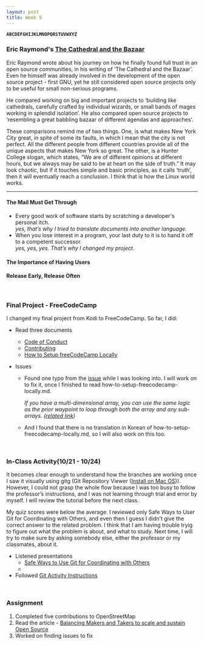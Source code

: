 ```yaml
---
layout: post
title: Week 9
---
```


**`ABCDEFGHIJKLMNOPQRSTUVWXYZ`**

### Eric Raymond's [The Cathedral and the Bazaar](http://www.catb.org/~esr/writings/cathedral-bazaar/cathedral-bazaar/index.html)

Eric Raymond wrote about his journey on how he finally found full trust in an open source communities, in his writing of ‘The Cathedral and the Bazaar’. Even he himself was already involved in the development of the open source project - first GNU, yet he still considered open source projects only to be useful for small non-serious programs.

He compared working on big and important projects to ‘building like cathedrals, carefully crafted by individual wizards, or small bands of mages working in splendid isolation’. He also compared open source projects to ‘resembling a great babbling bazaar of different agendas and approaches’.

These comparisons remind me of two things. One, is what makes New York City great, in spite of some its faults, in which I mean that the city is not perfect. All the different people from different countries provide all of the unique aspects that makes New York so great. The other, is a Hunter College slogan, which states, “We are of different opinions at different hours, but we always may be said to be at heart on the side of truth.” It may look chaotic, but if it touches simple and basic principles, as it calls ‘truth’, then it will eventually reach a conclusion. I think that is how the Linux world works.

---

#### The Mail Must Get Through  
- Every good work of software starts by scratching a developer's personal itch.  
  _yes, that’s why I tried to translate documents into another language._  
- When you lose interest in a program, your last duty to it is to hand it off to a competent successor.  
  _yes, yes, yes. That’s why I changed my project._
#### The Importance of Having Users  
#### Release Early, Release Often  

&nbsp;
&nbsp;

### Final Project - FreeCodeCamp
I changed my final project from Kodi to FreeCodeCamp. So far, I did:

- Read three documents
  - [Code of Conduct](https://www.freecodecamp.org/news/code-of-conduct/)
  - [Contributing](https://github.com/nancydocode/freeCodeCamp/blob/master/CONTRIBUTING.md)
  - [How to Setup freeCodeCamp Locally](https://github.com/nancydocode/freeCodeCamp/blob/master/docs/how-to-setup-freecodecamp-locally.md)
  
- Issues
  - Found one typo from the [issue](https://github.com/freeCodeCamp/freeCodeCamp/issues/36773) while I was looking into. I will work on to fix it, once I finished to read how-to-setup-freecodecamp-locally.md.

    _If you have a multi-dimensional array, you can use the same logic as the prior waypoint to loop through both the array and any sub-arrays. ([related link](https://www.freecodecamp.org/learn/javascript-algorithms-and-data-structures/basic-javascript/nesting-for-loops))_

  - And I found that there is no translation in Korean of how-to-setup-freecodecamp-locally.md, so I will also work on this too.

&nbsp;
&nbsp;

### In-Class Activity(10/21 - 10/24)
It becomes clear enough to understand how the branches are working once I saw it visually using gitg (Git Repository Viewer ([Install on Mac OS](https://brewinstall.org/install-gitg-on-mac-with-brew/))). However, I could not grasp the whole flow because I was too busy to follow the professor’s instructions, and I was not learning through trial and error by myself. I will review the tutorial before the next class.

My quiz scores were below the average. I reviewed only Safe Ways to User Git for Coordinating with Others, and even then I guess I didn’t give the correct answer to the related problem. I think that I am having trouble tryig to figure out what the problem is about, and what to study. Next time, I will try to make sure by asking somebody else, either the professor or my classmates, about it.

- Listened presentations
  - [Safe Ways to Use Git for Coordinating with Others](http://www.compsci.hunter.cuny.edu/~sweiss/course_materials/csci395.86/slides/collaborating_workflows.html#1)
  - []()
- Followed [Git Activity Instructions](https://github.com/hunter-college-ossd-fall-2019/git-collaboration-workflow-activity)

&nbsp;
&nbsp;

### Assignment
1. Completed five contributions to OpenStreetMap
2. Read the article - [Balancing Makers and Takers to scale and sustain Open Source](https://dri.es/balancing-makers-and-takers-to-scale-and-sustain-open-source)
3. Worked on finding issues to fix
